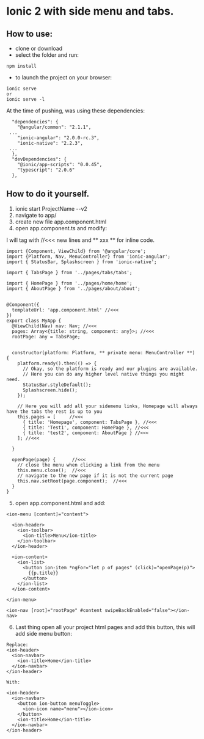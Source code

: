 # Ionic 2 with side menu and tabs.

## How to use:
- clone or download
- select the folder and run:
```
npm install
```
- to launch the project on your browser:
```
ionic serve
or
ionic serve -l 
```

At the time of pushing, was using these dependencies:
```
  "dependencies": {
    "@angular/common": "2.1.1",
 ...
    "ionic-angular": "2.0.0-rc.3",
    "ionic-native": "2.2.3",
 ...
  },
  "devDependencies": {
    "@ionic/app-scripts": "0.0.45",
    "typescript": "2.0.6"
  },
```



## How to do it yourself.
1. ionic start ProjectName --v2
2. navigate to app/
3. create new file app.component.html
4. open app.component.ts and modify: 

I will  tag with //<<< new lines and ** xxx **  for inline code.

```
import {Component, ViewChild} from '@angular/core';
import {Platform, Nav, MenuController} from 'ionic-angular';
import { StatusBar, Splashscreen } from 'ionic-native';

import { TabsPage } from '../pages/tabs/tabs';

import { HomePage } from '../pages/home/home';
import { AboutPage } from '../pages/about/about';


@Component({
  templateUrl: 'app.component.html' //<<< 
})
export class MyApp {
  @ViewChild(Nav) nav: Nav; //<<<
  pages: Array<{title: string, component: any}>; //<<< 
  rootPage: any = TabsPage;
  

  constructor(platform: Platform, ** private menu: MenuController **) {
    platform.ready().then(() => {
      // Okay, so the platform is ready and our plugins are available.
      // Here you can do any higher level native things you might need.
      StatusBar.styleDefault();
      Splashscreen.hide();
    });

    // Here you will add all your sidemenu links, Homepage will always have the tabs the rest is up to you
    this.pages = [     //<<<   
      { title: 'Homepage', component: TabsPage }, //<<<
      { title: 'Test1', component: HomePage }, //<<<
      { title: 'test2', component: AboutPage } //<<<
    ]; //<<<

  }

  openPage(page) {      //<<<
    // close the menu when clicking a link from the menu
    this.menu.close();  //<<<
    // navigate to the new page if it is not the current page
    this.nav.setRoot(page.component);  //<<<
  }
}
```

5. open app.component.html and add: 
```
<ion-menu [content]="content">

  <ion-header>
    <ion-toolbar>
      <ion-title>Menu</ion-title>
    </ion-toolbar>
  </ion-header>

  <ion-content>
    <ion-list>
      <button ion-item *ngFor="let p of pages" (click)="openPage(p)">
        {{p.title}}
      </button>
    </ion-list>
  </ion-content>

</ion-menu>

<ion-nav [root]="rootPage" #content swipeBackEnabled="false"></ion-nav>
```

6. Last thing open all your project html pages and add this button, this will add side menu button:
```
Replace:
<ion-header>
  <ion-navbar>
    <ion-title>Home</ion-title>
  </ion-navbar>
</ion-header>

With:

<ion-header>
  <ion-navbar>
    <button ion-button menuToggle>
      <ion-icon name="menu"></ion-icon>
    </button>
    <ion-title>Home</ion-title>
  </ion-navbar>
</ion-header>
```
